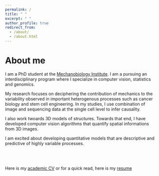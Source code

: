 ```yaml
---
permalink: /
title: " "
excerpt: " "
author_profile: true
redirect_from: 
  - /about/
  - /about.html
---
```

# About me
I am a PhD student at the [Mechanobiology Institute](https://mbi.nus.edu.sg/mechanisms/saradha-venkatachalapathy/). I am a pursuing an interdisciplinary program where I specialize in computer vision, statistics and genomics. <br/>

My research focuses on deciphering the contribution of mechanics to the variability observed in important heterogenous processes such as cancer biology and stem cell engineering. In my studies, I use combination of image and sequencing data at the single cell level to infer causality. <br/>

I also work twoards 3D models of structures. Towards that end, I have developed computer vision algorithms that quantify spatial informations from 3D images. <br/>

I am excited about developing quantitative models that are descriptive and predictive of highly variable processes. 


<br/><br/><br/>
Here is my [academic CV](https://github.com/SaradhaVenkatachalapathy/SaradhaVenkatachalapathy.github.io/blob/master/files/Saradha_CV.pdf) or for a quick read, here is my [resume](https://github.com/SaradhaVenkatachalapathy/SaradhaVenkatachalapathy.github.io/blob/master/files/Saradha_resume.pdf)
<!-- <embed src="http://lantaoyu.com/files/lantaoyu_cv.pdf" width="650" height="1800" type='application/pdf'> -->


